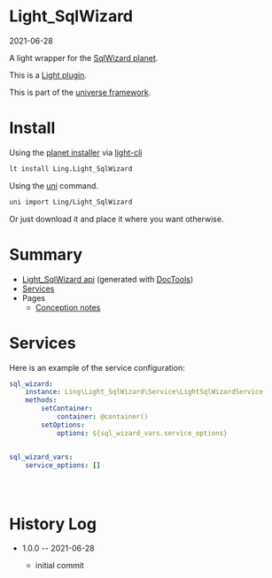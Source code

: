 Light_SqlWizard
===========
2021-06-28



A light wrapper for the [SqlWizard planet](https://github.com/lingtalfi/SqlWizard).


This is a [Light plugin](https://github.com/lingtalfi/Light/blob/master/doc/pages/plugin.md).

This is part of the [universe framework](https://github.com/karayabin/universe-snapshot).


Install
==========

Using the [planet installer](https://github.com/lingtalfi/Light_PlanetInstaller) via [light-cli](https://github.com/lingtalfi/Light_Cli)
```bash
lt install Ling.Light_SqlWizard
```

Using the [uni](https://github.com/lingtalfi/universe-naive-importer) command.
```bash
uni import Ling/Light_SqlWizard
```

Or just download it and place it where you want otherwise.






Summary
===========
- [Light_SqlWizard api](https://github.com/lingtalfi/Light_SqlWizard/blob/master/doc/api/Ling/Light_SqlWizard.md) (generated with [DocTools](https://github.com/lingtalfi/DocTools))
- [Services](#services)
- Pages
    - [Conception notes](https://github.com/lingtalfi/Light_SqlWizard/blob/master/doc/pages/conception-notes.md)






Services
=========


Here is an example of the service configuration:

```yaml
sql_wizard:
    instance: Ling\Light_SqlWizard\Service\LightSqlWizardService
    methods:
        setContainer:
            container: @container()
        setOptions:
            options: ${sql_wizard_vars.service_options}


sql_wizard_vars:
    service_options: []





```



History Log
=============

- 1.0.0 -- 2021-06-28

    - initial commit